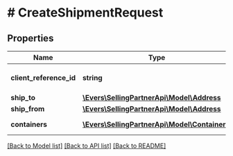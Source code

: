 # # CreateShipmentRequest

## Properties

Name | Type | Description | Notes
------------ | ------------- | ------------- | -------------
**client_reference_id** | **string** | Client reference id. |
**ship_to** | [**\Evers\SellingPartnerApi\Model\Address**](Address.md) |  |
**ship_from** | [**\Evers\SellingPartnerApi\Model\Address**](Address.md) |  |
**containers** | [**\Evers\SellingPartnerApi\Model\Container[]**](Container.md) | A list of container. |

[[Back to Model list]](../../README.md#models) [[Back to API list]](../../README.md#endpoints) [[Back to README]](../../README.md)
